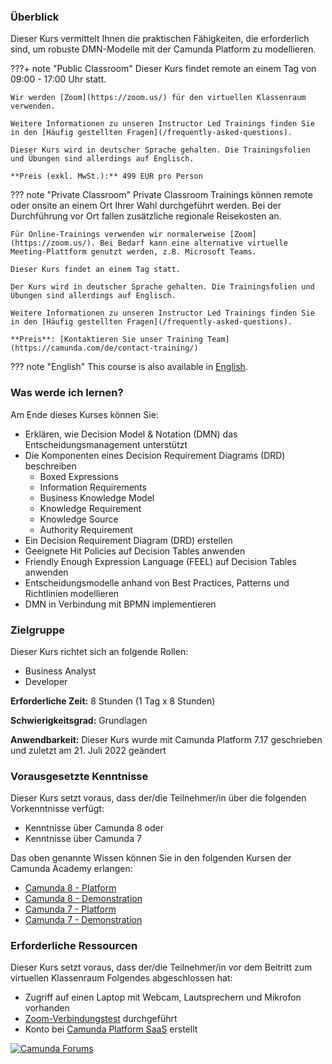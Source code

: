 ### Überblick

Dieser Kurs vermittelt Ihnen die praktischen Fähigkeiten, die erforderlich sind, um robuste DMN-Modelle mit der Camunda Platform zu modellieren.

???+ note "Public Classroom"
    Dieser Kurs findet remote an einem Tag von 09:00 - 17:00 Uhr statt.

    Wir werden [Zoom](https://zoom.us/) für den virtuellen Klassenraum verwenden.

    Weitere Informationen zu unseren Instructor Led Trainings finden Sie in den [Häufig gestellten Fragen](/frequently-asked-questions).

    Dieser Kurs wird in deutscher Sprache gehalten. Die Trainingsfolien und Übungen sind allerdings auf Englisch.

    **Preis (exkl. MwSt.):** 499 EUR pro Person

??? note "Private Classroom"
    Private Classroom Trainings können remote oder onsite an einem Ort Ihrer Wahl durchgeführt werden. Bei der Durchführung vor Ort fallen zusätzliche regionale Reisekosten an.

    Für Online-Trainings verwenden wir normalerweise [Zoom](https://zoom.us/). Bei Bedarf kann eine alternative virtuelle Meeting-Plattform genutzt werden, z.B. Microsoft Teams.

    Dieser Kurs findet an einem Tag statt.

    Der Kurs wird in deutscher Sprache gehalten. Die Trainingsfolien und Übungen sind allerdings auf Englisch.

    Weitere Informationen zu unseren Instructor Led Trainings finden Sie in den [Häufig gestellten Fragen](/frequently-asked-questions).

    **Preis**: [Kontaktieren Sie unser Training Team](https://camunda.com/de/contact-training/)

??? note "English"
    This course is also available in [English](/camunda-dmn-ilt-en).

### Was werde ich lernen?

Am Ende dieses Kurses können Sie:

* Erklären, wie Decision Model & Notation (DMN) das Entscheidungsmanagement unterstützt
* Die Komponenten eines Decision Requirement Diagrams (DRD) beschreiben
  * Boxed Expressions
  * Information Requirements
  * Business Knowledge Model
  * Knowledge Requirement
  * Knowledge Source
  * Authority Requirement
* Ein Decision Requirement Diagram (DRD) erstellen
* Geeignete Hit Policies auf Decision Tables anwenden
* Friendly Enough Expression Language (FEEL) auf Decision Tables anwenden
* Entscheidungsmodelle anhand von Best Practices, Patterns und Richtlinien modellieren
* DMN in Verbindung mit BPMN implementieren

### Zielgruppe

Dieser Kurs richtet sich an folgende Rollen:

* Business Analyst
* Developer

**Erforderliche Zeit:** 8 Stunden (1 Tag x 8 Stunden)

**Schwierigkeitsgrad:** Grundlagen

**Anwendbarkeit:** Dieser Kurs wurde mit Camunda Platform 7.17 geschrieben und zuletzt am 21. Juli 2022 geändert

### Vorausgesetzte Kenntnisse

Dieser Kurs setzt voraus, dass der/die Teilnehmer/in über die folgenden Vorkenntnisse verfügt:

* Kenntnisse über Camunda 8 oder
* Kenntnisse über Camunda 7

Das oben genannte Wissen können Sie in den folgenden Kursen der Camunda Academy erlangen:

* [Camunda 8 - Platform](/c8-platform-overview)
* [Camunda 8 - Demonstration](/c8-demonstration)
* [Camunda 7 - Platform](/c7-platform-overview)
* [Camunda 7 - Demonstration](/c7-demonstration)

### Erforderliche Ressourcen

Dieser Kurs setzt voraus, dass der/die Teilnehmer/in vor dem Beitritt zum virtuellen Klassenraum Folgendes abgeschlossen hat:

* Zugriff auf einen Laptop mit Webcam, Lautsprechern und Mikrofon vorhanden
* [Zoom-Verbindungstest](https://zoom.us/test) durchgeführt
* Konto bei [Camunda Platform SaaS](https://signup.camunda.com/accounts) erstellt

[![Camunda Forums](https://everpath-course-content.s3-accelerate.amazonaws.com/instructor%2Fdny8xs5ynhap11zaf87r664oy%2Fpublic%2F1694166511%2Fforum-logo.1694166511260.png)](https://forum.camunda.io/)
